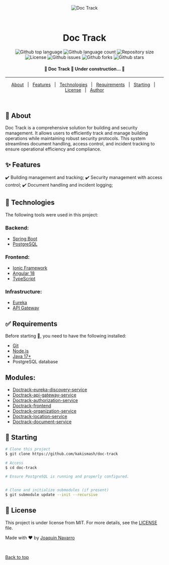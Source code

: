 <div align="center" id="top"> 
  <img src="./.github/app.gif" alt="Doc Track" />

  &#xa0;

  <!-- <a href="https://doctrack.netlify.app">Demo</a> -->
</div>

<h1 align="center">Doc Track</h1>

<p align="center">
  <img alt="Github top language" src="https://img.shields.io/github/languages/top/kakismash/doc-track?color=56BEB8">

  <img alt="Github language count" src="https://img.shields.io/github/languages/count/kakismash/doc-track?color=56BEB8">

  <img alt="Repository size" src="https://img.shields.io/github/repo-size/kakismash/doc-track?color=56BEB8">

  <img alt="License" src="https://img.shields.io/github/license/kakismash/doc-track?color=56BEB8">

  <img alt="Github issues" src="https://img.shields.io/github/issues/kakismash/doc-track?color=56BEB8" />

  <img alt="Github forks" src="https://img.shields.io/github/forks/kakismash/doc-track?color=56BEB8" />

  <img alt="Github stars" src="https://img.shields.io/github/stars/kakismash/doc-track?color=56BEB8" />
</p>

<h4 align="center"> 
	🚧  Doc Track 🚀 Under construction...  🚧
</h4> 

<hr>

<p align="center">
  <a href="#dart-about">About</a> &#xa0; | &#xa0; 
  <a href="#sparkles-features">Features</a> &#xa0; | &#xa0;
  <a href="#rocket-technologies">Technologies</a> &#xa0; | &#xa0;
  <a href="#white_check_mark-requirements">Requirements</a> &#xa0; | &#xa0;
  <a href="#checkered_flag-starting">Starting</a> &#xa0; | &#xa0;
  <a href="#memo-license">License</a> &#xa0; | &#xa0;
  <a href="https://github.com/kakismask" target="_blank">Author</a>
</p>

<br>

## :dart: About ##

Doc Track is a comprehensive solution for building and security management. It allows users to efficiently track and manage building operations while maintaining robust security protocols. This system streamlines document handling, access control, and incident tracking to ensure operational efficiency and compliance.

## :sparkles: Features ##

:heavy_check_mark: Building management and tracking;
:heavy_check_mark: Security management with access control;
:heavy_check_mark: Document handling and incident logging;

## :rocket: Technologies ##

The following tools were used in this project:

### Backend:
- [Spring Boot](https://spring.io/projects/spring-boot)
- [PostgreSQL](https://www.postgresql.org/)

### Frontend:
- [Ionic Framework](https://ionicframework.com/)
- [Angular 18](https://angular.io/)
- [TypeScript](https://www.typescriptlang.org/)

### Infrastructure:
- [Eureka](https://spring.io/projects/spring-cloud-netflix)
- [API Gateway](https://spring.io/projects/spring-cloud-gateway)

## :white_check_mark: Requirements ##

Before starting :checkered_flag:, you need to have the following installed:

- [Git](https://git-scm.com)
- [Node.js](https://nodejs.org/en/)
- [Java 17+](https://www.oracle.com/java/technologies/javase-jdk17-downloads.html)
- PostgreSQL database

## Modules:

- [Doctrack-eureka-discovery-service](https://github.com/kakismash/doctrack-eureka-discovery.git)
- [Doctrack-api-gateway-service](https://github.com/kakismash/doctrack-api-gateway.git)
- [Doctrack-authorization-service](https://github.com/kakismash/doctrack-auth-service.git)
- [Doctrack-frontend](https://github.com/kakismash/doctrack-frontend.git)
- [Doctrack-organization-service](https://github.com/kakismash/doctrack-organization-service.git)
- [Doctrack-location-service](https://github.com/kakismash/doctrack-location-service.git)
- [Doctrack-document-service](https://github.com/kakismash/doctrack-document-service.git)


## :checkered_flag: Starting ##

```bash
# Clone this project
$ git clone https://github.com/kakismash/doc-track

# Access
$ cd doc-track

# Ensure PostgreSQL is running and properly configured.


# Clone and initialize submodules (if present)
$ git submodule update --init --recursive
```

## :memo: License ##

This project is under license from MIT. For more details, see the [LICENSE](LICENSE.md) file.


Made with :heart: by <a href="https://github.com/kakismash" target="_blank">Joaquin Navarro</a>

&#xa0;

<a href="#top">Back to top</a>
